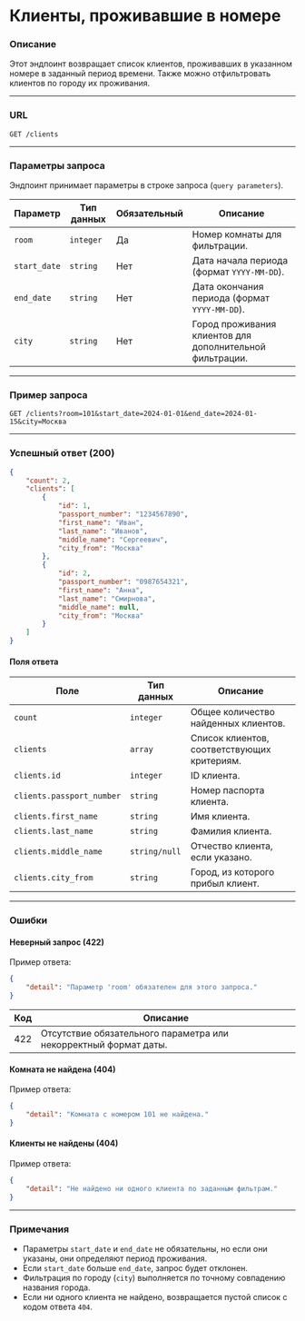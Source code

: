 # Клиенты, проживавшие в номере

### Описание

Этот эндпоинт возвращает список клиентов, проживавших в указанном номере в заданный период времени. Также можно отфильтровать клиентов по городу их проживания.

---

### URL

`GET /clients`

---

### Параметры запроса

Эндпоинт принимает параметры в строке запроса (`query parameters`).

| Параметр     | Тип данных | Обязательный | Описание                                                      |
|--------------|------------|--------------|--------------------------------------------------------------|
| `room`       | `integer`  | Да           | Номер комнаты для фильтрации.                                |
| `start_date` | `string`   | Нет          | Дата начала периода (формат `YYYY-MM-DD`).                   |
| `end_date`   | `string`   | Нет          | Дата окончания периода (формат `YYYY-MM-DD`).                |
| `city`       | `string`   | Нет          | Город проживания клиентов для дополнительной фильтрации.     |

---

### Пример запроса

```http
GET /clients?room=101&start_date=2024-01-01&end_date=2024-01-15&city=Москва
```

---

### Успешный ответ (200)

```json
{
    "count": 2,
    "clients": [
        {
            "id": 1,
            "passport_number": "1234567890",
            "first_name": "Иван",
            "last_name": "Иванов",
            "middle_name": "Сергеевич",
            "city_from": "Москва"
        },
        {
            "id": 2,
            "passport_number": "0987654321",
            "first_name": "Анна",
            "last_name": "Смирнова",
            "middle_name": null,
            "city_from": "Москва"
        }
    ]
}
```

#### Поля ответа

| Поле            | Тип данных    | Описание                                           |
|------------------|---------------|---------------------------------------------------|
| `count`          | `integer`     | Общее количество найденных клиентов.             |
| `clients`        | `array`       | Список клиентов, соответствующих критериям.       |
| `clients.id`     | `integer`     | ID клиента.                                       |
| `clients.passport_number` | `string` | Номер паспорта клиента.                          |
| `clients.first_name`       | `string` | Имя клиента.                                     |
| `clients.last_name`        | `string` | Фамилия клиента.                                 |
| `clients.middle_name`      | `string/null` | Отчество клиента, если указано.                 |
| `clients.city_from`        | `string` | Город, из которого прибыл клиент.               |

---

### Ошибки

#### Неверный запрос (422)

Пример ответа:

```json
{
    "detail": "Параметр 'room' обязателен для этого запроса."
}
```

| Код   | Описание                                                         |
|-------|-----------------------------------------------------------------|
| 422   | Отсутствие обязательного параметра или некорректный формат даты. |

#### Комната не найдена (404)

Пример ответа:

```json
{
    "detail": "Комната с номером 101 не найдена."
}
```

#### Клиенты не найдены (404)

Пример ответа:

```json
{
    "detail": "Не найдено ни одного клиента по заданным фильтрам."
}
```

---

### Примечания

- Параметры `start_date` и `end_date` не обязательны, но если они указаны, они определяют период проживания.
- Если `start_date` больше `end_date`, запрос будет отклонен.
- Фильтрация по городу (`city`) выполняется по точному совпадению названия города.
- Если ни одного клиента не найдено, возвращается пустой список с кодом ответа `404`.